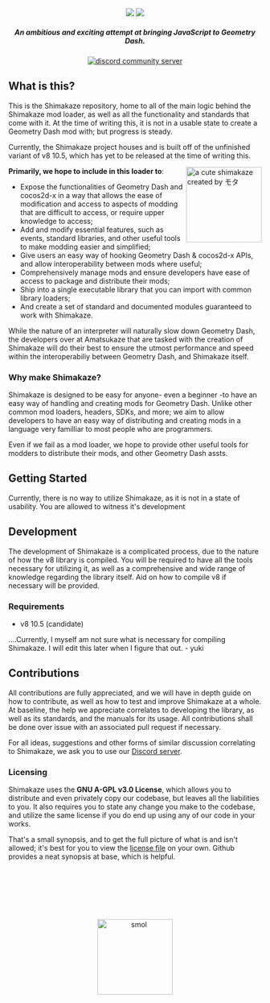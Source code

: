 <div align="center">
	<img src="https://camo.githubusercontent.com/3d1bafe4b8b938d298aea01985673aea09a6e95d8f2dfc6cd34599d7d7f727d3/68747470733a2f2f63646e2e646973636f72646170702e636f6d2f6174746163686d656e74732f3936333139303634303932383235363037312f3939323630353637313632313135323831382f4461726b2e706e672367682d6461726b2d6d6f64652d6f6e6c79#gh-dark-mode-only" />
	<img src="https://camo.githubusercontent.com/f0c9c9b28a9a57b8b7288aa86ed6d338effdfc78d9e80058743110218bdc75fb/68747470733a2f2f63646e2e646973636f72646170702e636f6d2f6174746163686d656e74732f3936333139303634303932383235363037312f3939323630353637313833393234343238382f4c696768742e706e672367682d6c696768742d6d6f64652d6f6e6c79#gh-light-mode-only" />
	<h5><i>An ambitious and exciting attempt at bringing JavaScript to Geometry Dash.</i></h5>
	
	
[![discord community server](https://discordapp.com/api/guilds/993695985580654742/widget.png?style=shield)](https://discord.gg/BK6gBaKr8N)
	
	
</div>


## What is this?
This is the Shimakaze repository, home to all of the main logic behind the Shimakaze mod loader, as well as all the functionality and standards that come with it. At the time of writing this, it is not in a usable state to create a Geometry Dash mod with; but progress is steady.

Currently, the Shimakaze project houses and is built off of the unfinished variant of v8 10.5, which has yet to be released at the time of writing this.


<img align="right" src="https://cdn.discordapp.com/attachments/965139969624649741/993692995956252742/shima.png" height="150px" alt="a cute shimakaze created by モタ" />

**Primarily, we hope to include in this loader to**:

* Expose the functionalities of Geometry Dash and cocos2d-x in a way that allows the ease of modification and access to aspects of modding that are difficult to access, or require upper knowledge to access;
* Add and modify essential features, such as events, standard libraries, and other useful tools to make modding easier and simplified;
* Give users an easy way of hooking Geometry Dash & cocos2d-x APIs, and allow interoperability between mods where useful;
* Comprehensively manage mods and ensure developers have ease of access to package and distribute their mods;
* Ship into a single executable library that you can import with common library loaders;
* And create a set of standard and documented modules guaranteed to work with Shimakaze.

While the nature of an interpreter will naturally slow down Geometry Dash, the developers over at Amatsukaze that are tasked with the creation of Shimakaze will do their best to ensure the utmost performance and speed within the interoperabiliy between Geometry Dash, and Shimakaze itself.

### Why make Shimakaze?

Shimakaze is designed to be easy for anyone- even a beginner -to have an easy way of handling and creating mods for Geometry Dash. Unlike other common mod loaders, headers, SDKs, and more; we aim to allow developers to have an easy way of distributing and creating mods in a language very familliar to most people who are programmers.

Even if we fail as a mod loader, we hope to provide other useful tools for modders to distribute their mods, and other Geometry Dash assts.

## Getting Started
Currently, there is no way to utilize Shimakaze, as it is not in a state of usability. You are allowed to witness it's development

## Development
The development of Shimakaze is a complicated process, due to the nature of how the v8 library is compiled. You will be required to have all the tools necessary for utilizing it, as well as a comprehensive and wide range of knowledge regarding the library itself. Aid on how to compile v8 if necessary will be provided.

### Requirements
* v8 10.5 (candidate)

....Currently, I myself am not sure what is necessary for compiling Shimakaze.
I will edit this later when I figure that out.
     - yuki
	 
## Contributions
All contributions are fully appreciated, and we will have in depth guide on how to contribute, as well as how to test and improve Shimakaze at a whole. At baseline, the help we appreciate correlates to developing the library, as well as its standards, and the manuals for its usage. All contributions shall be done over issue with an associated pull request if necessary.

For all ideas, suggestions and other forms of similar discussion correlating to Shimakaze, we ask you to use our [Discord server](https://discord.gg/BK6gBaKr8N).

### Licensing
Shimakaze uses the **GNU A-GPL v3.0 License**, which allows you to distribute and even privately copy our codebase, but leaves all the liabilities to you. It also requires you to state any change you make to the codebase, and utilize the same license if you do end up using any of our code in your works.

That's a small synopsis, and to get the full picture of what is and isn't allowed; it's best for you to view the [license file](https://github.com/amatsukaze-ml/shimakaze/blob/master/LICENSE) on your own. Github provides a neat synopsis at base, which is helpful.

<br />
<br />
<br />
<br />
<br />
<br />

<div align="center">
	<img align="center" src="https://cdn.discordapp.com/attachments/965139969624649741/993694239462535280/0156e10690c63075f8e48f586332bab0-removebg-preview.png" alt="smol" height="150px" />
</div>
